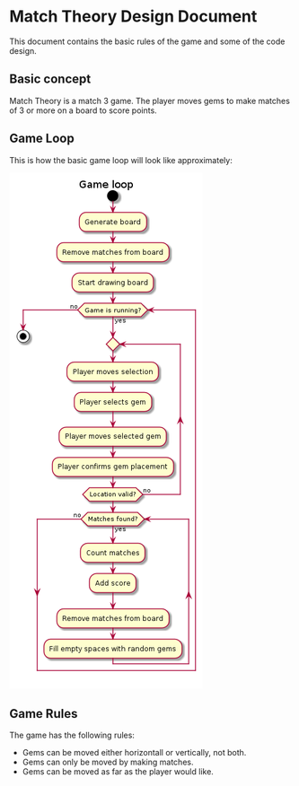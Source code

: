# Match Theory Design Document

This document contains the basic rules of the game and some of the code design.

## Basic concept

Match Theory is a match 3 game. The player moves gems to make matches of 3 or more on a board to score points.

## Game Loop

This is how the basic game loop will look like approximately:

![](/doc/diagram/gameloop.png)

## Game Rules

The game has the following rules:
- Gems can be moved either horizontall or vertically, not both.
- Gems can only be moved by making matches.
- Gems can be moved as far as the player would like.
